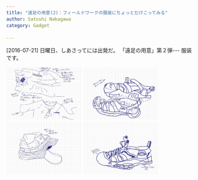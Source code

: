 ```yaml
---
title: "遠足の用意(2)：フィールドワークの服装にちょっとだけこってみる"
author: Satoshi Nakagawa
category: Gadget

---
```


[2016-07-21]  日曜日、しあさってには出発だ。
「遠足の用意」第２弾---
服装です。

<img src="/pict/2016-07-21-pants.jpg" alt="トレッキングパンツ" width="200"/>
<img src="/pict/2016-07-21-keen-1.jpg" alt="サンダル" width="200"/>
<img src="/pict/2016-07-21-hat.jpg" alt="胞子" width="200"/>
<img src="/pict/2016-07-21-keen-2.jpg" alt="サンダル" width="200"/>

